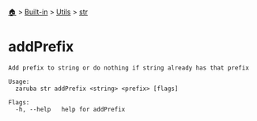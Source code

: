 <!--startTocHeader-->
[🏠](../../../README.md) > [Built-in](../../README.md) > [Utils](../README.md) > [str](README.md)
# addPrefix
<!--endTocHeader-->

```
Add prefix to string or do nothing if string already has that prefix

Usage:
  zaruba str addPrefix <string> <prefix> [flags]

Flags:
  -h, --help   help for addPrefix

```

<!--startTocSubtopic-->
<!--endTocSubtopic-->